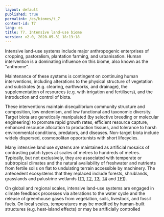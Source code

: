 ```yaml
---
layout: default
published: true
permalink: /es/biomes/t_7
content-id: T7
lang: es
title: T7. Intensive land-use biome
version: v2.0, 2020-05-31 18:13:18
---
```


Intensive land-use systems include major anthropogenic enterprises of cropping, pastoralism, plantation farming, and urbanisation. Human intervention is a dominating influence on this biome, also known as the “anthrome”.  

Maintenance of these systems is contingent on continuing human interventions, including alterations to the physical structure of vegetation and substrates (e.g. clearing, earthworks, and drainage), the supplementation of resources (e.g. with irrigation and fertilisers), and the introduction and control of biota. 

These interventions maintain disequilibrium community structure and composition, low endemism, and low functional and taxonomic diversity. Target biota are genetically manipulated (by selective breeding or molecular engineering) to promote rapid growth rates, efficient resource capture, enhanced resource allocation to production tissues, and tolerance to harsh environmental conditions, predators, and diseases. Non-target biota include widely dispersed, cosmopolitan opportunists with short lifecycles. 

Many intensive land use systems are maintained as artificial mosaics of contrasting patch types at scales of metres to hundreds of metres. Typically, but not exclusively, they are associated with temperate or subtropical climates and the natural availability of freshwater and nutrients from fertile soils on flat to undulating terrain accessible by machinery. The antecedent ecosystems that they replaced include forests, shrublands, grasslands and palustrine wetlands ([T1](/explore/biomes/T1), [T2](/explore/biomes/T2), [T3](/explore/biomes/T3), [T4](/explore/biomes/T4) and [TF1](/explore/biomes/TF1)). 

On global and regional scales, intensive land-use systems are engaged in climate feedback processes via alterations to the water cycle and the release of greenhouse gases from vegetation, soils, livestock, and fossil fuels. On local scales, temperatures may be modified by human-built structures (e.g. heat-island effects) or may be artificially controlled
